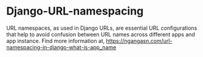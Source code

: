 # Django-URL-namespacing
URL namespaces, as used in Django URLs, are essential URL configurations that help to avoid confusion between URL names across different apps and app instance.
Find more information at, https://ngangasn.com/url-namespacing-in-django-what-is-app_name
